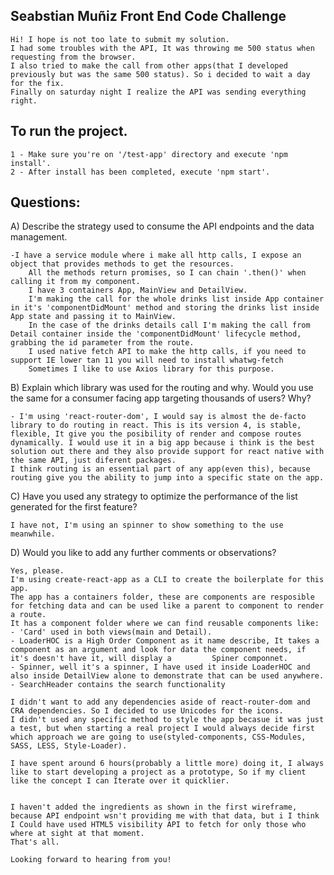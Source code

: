 ## Seabstian Muñiz Front End Code Challenge

	Hi! I hope is not too late to submit my solution.
	I had some troubles with the API, It was throwing me 500 status when requesting from the browser.
	I also tried to make the call from other apps(that I developed previously but was the same 500 status). So i decided to wait a day for the fix.
	Finally on saturday night I realize the API was sending everything right.

## To run the project.
	1 - Make sure you're on '/test-app' directory and execute 'npm install'.
	2 - After install has been completed, execute 'npm start'.
	

## Questions:

A) Describe the strategy used to consume the API endpoints and the data management.

	-I have a service module where i make all http calls, I expose an object that provides methods to get the resources.
		All the methods return promises, so I can chain '.then()' when calling it from my component.
		I have 3 containers App, MainView and DetailView.
		I'm making the call for the whole drinks list inside App container in it's 'componentDidMount' method and storing the drinks list inside App state and passing it to MainView.
		In the case of the drinks details call I'm making the call from Detail container inside the 'componentDidMount' lifecycle method, grabbing the id parameter from the route.
		I used native fetch API to make the http calls, if you need to support IE lower tan 11 you will need to install whatwg-fetch
		Sometimes I like to use Axios library for this purpose.


B) Explain which library was used for the routing and why. Would you use the same for a consumer facing app targeting thousands of users? Why?

	- I'm using 'react-router-dom', I would say is almost the de-facto library to do routing in react. This is its version 4, is stable, flexible, It give you the posibility of render and compose routes dynamically. I would use it in a big app because i think is the best solution out there and they also provide support for react native with the same API, just diferent packages.
	I think routing is an essential part of any app(even this), because routing give you the ability to jump into a specific state on the app.


C) Have you used any strategy to optimize the performance of the list generated for the first feature?

	I have not, I'm using an spinner to show something to the use meanwhile.


D) Would you like to add any further comments or observations?

	Yes, please.
	I'm using create-react-app as a CLI to create the boilerplate for this app.
	The app has a containers folder, these are components are resposible for fetching data and can be used like a parent to component to render a route.
	It has a component folder where we can find reusable components like:
	- 'Card' used in both views(main and Detail).
	- LoaderHOC is a High Order Component as it name describe, It takes a component as an argument and look for data the component needs, if it's doesn't have it, will display a 		  Spiner componnet.
	- Spinner, well it's a spinner, I have used it inside LoaderHOC and also inside DetailView alone to demonstrate that can be used anywhere.
	- SearchHeader contains the search functionality

	I didn't want to add any dependencies aside of react-router-dom and CRA dependencies. So I decided to use Unicodes for the icons.
	I didn't used any specific method to style the app becasue it was just a test, but when starting a real project I would always decide first which approach we are going to use(styled-components, CSS-Modules, SASS, LESS, Style-Loader).

	I have spent around 6 hours(probably a little more) doing it, I always like to start developing a project as a prototype, So if my client like the concept I can Iterate over it quicklier.

	
	I haven't added the ingredients as shown in the first wireframe, because API endpoint wsn't providing me with that data, but i I think I Could have used HTML5 visibility API to fetch for only those who where at sight at that moment.
	That's all.

	Looking forward to hearing from you!